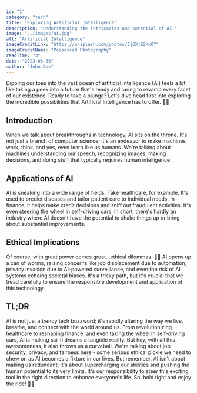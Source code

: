 ```yaml
---
id: "1"
category: "tech"
title: "Exploring Artificial Intelligence"
description: "Understanding the intricacies and potential of AI."
image: "../images/ai.jpg"
alt: "Artificial Intelligence"
imageCreditLink: "https://unsplash.com/photos/JjGXjESMxOY"
imageCreditName: "Possessed Photography"
readTime: "3"
date: "2023-06-30"
author: "John Doe"
---
```


Dipping our toes into the vast ocean of artificial intelligence (AI) feels a lot like taking a peek into a future that's ready and raring to revamp every facet of our existence. Ready to take a plunge? Let's dive head first into exploring the incredible possibilities that Artificial Intelligence has to offer. 🤖🚀

## Introduction

When we talk about breakthroughs in technology, AI sits on the throne. It's not just a branch of computer science; it's an endeavor to make machines work, think, and yes, even learn like us humans. We're talking about machines understanding our speech, recognizing images, making decisions, and doing stuff that typically requires human intelligence.

## Applications of AI

AI is sneaking into a wide range of fields. Take healthcare, for example. It's used to predict diseases and tailor patient care to individual needs. In finance, it helps make credit decisions and sniff out fraudulent activities. It's even steering the wheel in self-driving cars. In short, there's hardly an industry where AI doesn't have the potential to shake things up or bring about substantial improvements.

## Ethical Implications

Of course, with great power comes great...ethical dilemmas. 🤷‍♂️ AI opens up a can of worms, raising concerns like job displacement due to automation, privacy invasion due to AI-powered surveillance, and even the risk of AI systems echoing societal biases. It's a tricky path, but it's crucial that we tread carefully to ensure the responsible development and application of this technology.

## TL;DR

AI is not just a trendy tech buzzword; it's rapidly altering the way we live, breathe, and connect with the world around us. From revolutionizing healthcare to reshaping finance, and even taking the wheel in self-driving cars, AI is making sci-fi dreams a tangible reality. But hey, with all this awesomeness, it also throws us a curveball. We're talking about job security, privacy, and fairness here - some serious ethical pickle we need to chew on as AI becomes a fixture in our lives. But remember, AI isn't about making us redundant; it's about supercharging our abilities and pushing the human potential to its very limits. It's our responsibility to steer this exciting tool in the right direction to enhance everyone's life. So, hold tight and enjoy the ride! 🚀🤖